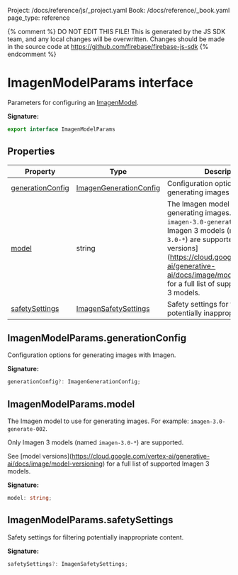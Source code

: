Project: /docs/reference/js/_project.yaml
Book: /docs/reference/_book.yaml
page_type: reference

{% comment %}
DO NOT EDIT THIS FILE!
This is generated by the JS SDK team, and any local changes will be
overwritten. Changes should be made in the source code at
https://github.com/firebase/firebase-js-sdk
{% endcomment %}

# ImagenModelParams interface
Parameters for configuring an [ImagenModel](./vertexai.imagenmodel.md#imagenmodel_class)<!-- -->.

<b>Signature:</b>

```typescript
export interface ImagenModelParams 
```

## Properties

|  Property | Type | Description |
|  --- | --- | --- |
|  [generationConfig](./vertexai.imagenmodelparams.md#imagenmodelparamsgenerationconfig) | [ImagenGenerationConfig](./vertexai.imagengenerationconfig.md#imagengenerationconfig_interface) | Configuration options for generating images with Imagen. |
|  [model](./vertexai.imagenmodelparams.md#imagenmodelparamsmodel) | string | The Imagen model to use for generating images. For example: <code>imagen-3.0-generate-002</code>.<!-- -->Only Imagen 3 models (named <code>imagen-3.0-*</code>) are supported.<!-- -->See \[model versions\](https://cloud.google.com/vertex-ai/generative-ai/docs/image/model-versioning) for a full list of supported Imagen 3 models. |
|  [safetySettings](./vertexai.imagenmodelparams.md#imagenmodelparamssafetysettings) | [ImagenSafetySettings](./vertexai.imagensafetysettings.md#imagensafetysettings_interface) | Safety settings for filtering potentially inappropriate content. |

## ImagenModelParams.generationConfig

Configuration options for generating images with Imagen.

<b>Signature:</b>

```typescript
generationConfig?: ImagenGenerationConfig;
```

## ImagenModelParams.model

The Imagen model to use for generating images. For example: `imagen-3.0-generate-002`<!-- -->.

Only Imagen 3 models (named `imagen-3.0-*`<!-- -->) are supported.

See \[model versions\](https://cloud.google.com/vertex-ai/generative-ai/docs/image/model-versioning) for a full list of supported Imagen 3 models.

<b>Signature:</b>

```typescript
model: string;
```

## ImagenModelParams.safetySettings

Safety settings for filtering potentially inappropriate content.

<b>Signature:</b>

```typescript
safetySettings?: ImagenSafetySettings;
```
